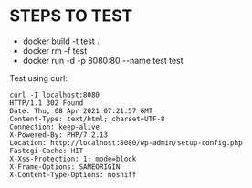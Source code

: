 # STEPS TO TEST

- docker build -t test .  
- docker rm -f test
- docker run -d -p 8080:80 --name test test  

Test using curl:

```curl
curl -I localhost:8080
HTTP/1.1 302 Found
Date: Thu, 08 Apr 2021 07:21:57 GMT
Content-Type: text/html; charset=UTF-8
Connection: keep-alive
X-Powered-By: PHP/7.2.13
Location: http://localhost:8080/wp-admin/setup-config.php
Fastcgi-Cache: HIT
X-Xss-Protection: 1; mode=block
X-Frame-Options: SAMEORIGIN
X-Content-Type-Options: nosniff
```
